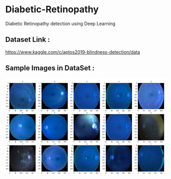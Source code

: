 # Diabetic-Retinopathy
Diabetic Retinopathy detection using Deep Learning


## Dataset Link :
https://www.kaggle.com/c/aptos2019-blindness-detection/data

## Sample Images in DataSet :
![Image description](https://github.com/himanshuagarwal190/Diabetic-Retinopathy/blob/master/Images/DRsampleimages.PNG)
